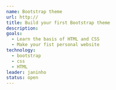 ```yaml
---
name: Bootstrap theme
url: http://
title: Build your first Bootstrap theme
description:
goals:
  - Learn the basis of HTML and CSS
  - Make your fist personal website
technology:
  - bootstrap
  - css
  - HTML
leader: janinho
status: open
---
```

